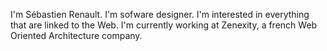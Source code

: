 I'm Sébastien Renault. I'm sofware designer. I'm interested in everything that are linked to the Web.
I'm currently working at Zenexity, a french Web Oriented Architecture company.
